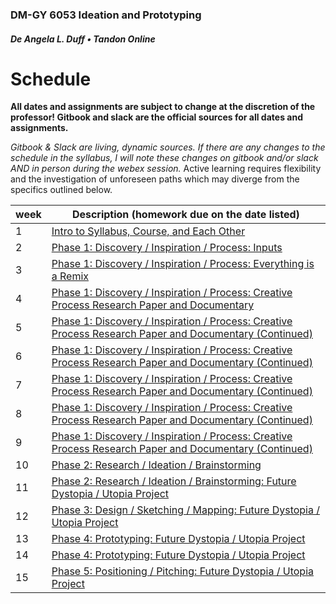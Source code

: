 ### DM-GY 6053 Ideation and Prototyping
##### De Angela L. Duff • Tandon Online

# Schedule

**All dates and assignments are subject to change at the discretion of the professor! Gitbook and slack are the official sources for all dates and assignments.**

*Gitbook & Slack are living, dynamic sources. If there are any changes to the schedule in the syllabus, I will note these changes on gitbook and/or slack AND in person during the webex session.* Active learning requires flexibility and the investigation of unforeseen paths which may diverge from the specifics outlined below.

<table>
<thead>
<tr>
<th>week</th>
<th>Description (homework due on the date listed)</th>
</tr>
</thead>
<tbody>
<tr>
<td>1</td>
<td><a href="week_1.html">Intro to Syllabus, Course, and Each Other</a></td>
</tr>
<tr>
<td>2</td>
<td><a href="week_2.md">Phase 1: Discovery / Inspiration / Process: Inputs</a></td>
</tr>
<tr>
<td>3</td>
<td><a href="week_3.md">Phase 1: Discovery / Inspiration / Process: Everything is a Remix</a></td>
</tr>
<tr>
<td>4</td>
<td><a href="week_4.md">Phase 1: Discovery / Inspiration / Process: Creative Process Research Paper and Documentary</a></td>
</tr>
<tr>
<td>5</td>
<td><a href="(week_5.md">Phase 1: Discovery / Inspiration / Process: Creative Process Research Paper and Documentary (Continued)</a></td>
</tr>
<tr>
<td>6</td>
<td><a href="week_6.md">Phase 1: Discovery / Inspiration / Process: Creative Process Research Paper and Documentary (Continued)</a></td>
</tr>
<tr>
<td>7</td>
<td><a href="week_7.md">Phase 1: Discovery / Inspiration / Process: Creative Process Research Paper and Documentary (Continued)</a></td>
</tr>
<tr>
<td>8</td>
<td><a href="week_8.md">Phase 1: Discovery / Inspiration / Process: Creative Process Research Paper and Documentary (Continued)</a></td>
</tr>
<tr>
<td>9</td>
<td><a href="week_9.md">Phase 1: Discovery / Inspiration / Process: Creative Process Research Paper and Documentary (Continued)</a></td>
</tr>
<tr>
<td>10</td>
<td><a href="week_10.md">Phase 2: Research / Ideation / Brainstorming</a></td>
</tr>
<tr>
<td>11</td>
<td><a href="week_11.md">Phase 2: Research / Ideation / Brainstorming: Future Dystopia / Utopia Project</a></td>
</tr>
<tr>
<td>12</td>
<td><a href="week_12.md">Phase 3: Design / Sketching / Mapping: Future Dystopia / Utopia Project</a></td>
</tr>
<tr>
<td>13</td>
<td><a href="week_13.md">Phase 4: Prototyping: Future Dystopia / Utopia Project</a></td>
</tr>
<tr>
<td>14</td>
<td><a href="week_14.md">Phase 4: Prototyping: Future Dystopia / Utopia Project</a></td>
</tr>
<tr>
<td>15</td>
<td><a href="week_15.md">Phase 5: Positioning / Pitching: Future Dystopia / Utopia Project</a></td>
</tr>
</tbody>
</table>



